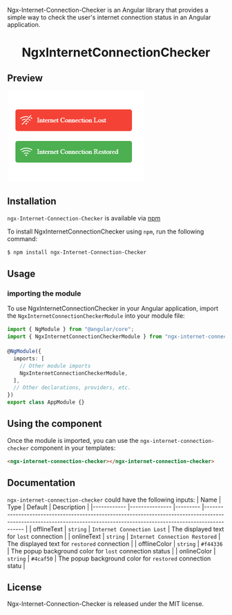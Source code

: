 Ngx-Internet-Connection-Checker is an Angular library that provides a simple way to check the user's internet connection status in an Angular application.

<p align="center">
  <h1 align="center">NgxInternetConnectionChecker</h1>
</p>

## Preview

<img src="https://raw.githubusercontent.com/MohamedWSalah/Ngx-Internet-Connection-Checker/master/src/assets/preview.png" style="text-align: center;" alt="preview"/>

## Installation

`ngx-Internet-Connection-Checker` is available via [npm](https://github.com/)

To install NgxInternetConnectionChecker using `npm`, run the following command:

```bash
$ npm install ngx-Internet-Connection-Checker
```

## Usage

### importing the module

To use NgxInternetConnectionChecker in your Angular application, import the `NgxInternetConnectionCheckerModule` into your module file:

```typescript
import { NgModule } from "@angular/core";
import { NgxInternetConnectionCheckerModule } from "ngx-internet-connection-checker";

@NgModule({
  imports: [
    // Other module imports
    NgxInternetConnectionCheckerModule,
  ],
  // Other declarations, providers, etc.
})
export class AppModule {}
```

## Using the component

Once the module is imported, you can use the `ngx-internet-connection-checker` component in your templates:

```html
<ngx-internet-connection-checker></ngx-internet-connection-checker>
```

## Documentation

`ngx-internet-connection-checker` could have the following inputs:
| Name | Type | Default | Description |
|------------ |--------------- |--------- |------------------------------------------------------------------------------------------------------------------------------------------------------------------------- |
| offlineText | `string` | `Internet Connection Lost` | The displayed text for `lost` connection |
| onlineText | `string` | `Internet Connection Restored` | The displayed text for `restored` connection |
| offlineColor | `string` | `#f44336` | The popup background color for `lost` connection status |
| onlineColor | `string` | `#4caf50` | The popup background color for `restored` connection statu |

## License

Ngx-Internet-Connection-Checker is released under the MIT license.
